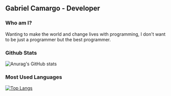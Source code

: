 ## Gabriel Camargo - Developer

### Who am I?
Wanting to make the world and change lives with programming, I don't want to be just a programmer but the best programmer.

### Github Stats
![Anurag's GitHub stats](https://github-readme-stats.vercel.app/api?username=camargo2019&count_private=true&show_icons=true&hide_title=true&theme=dark)  

### Most Used Languages
[![Top Langs](https://github-readme-stats.vercel.app/api/top-langs/?username=camargo2019&hide_title=true&theme=dark)](https://github.com/anuraghazra/github-readme-stats)
